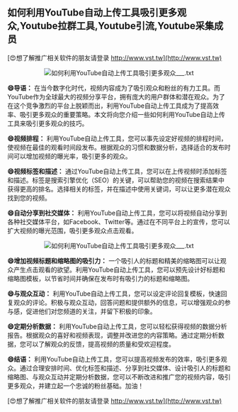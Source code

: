 ## **如何利用YouTube自动上传工具吸引更多观众,Youtube拉群工具,Youtube引流,Youtube采集成员**

[😍想了解推广相关软件的朋友请登录 http://www.vst.tw](http://www.vst.tw)

 <center><img src="https://vst.tw/MP4/tuiguang/png/7.png" alt="如何利用YouTube自动上传工具吸引更多观众___.txt"></center>

**😄导语：**
在当今数字化时代，视频内容成为了吸引观众和粉丝的有力工具。而YouTube作为全球最大的视频分享平台，拥有庞大的用户群体和潜在观众。为了在这个竞争激烈的平台上脱颖而出，利用YouTube自动上传工具成为了提高效率、吸引更多观众的重要策略。本文将向您介绍一些如何利用YouTube自动上传工具来吸引更多观众的技巧。

**😄视频排程：**
利用YouTube自动上传工具，您可以事先设定好视频的排程时间，使视频在最佳的观看时间段发布。根据观众的习惯和数据分析，选择适合的发布时间可以增加视频的曝光率，吸引更多的观众。

**😄视频标签和描述：**
通过YouTube自动上传工具，您可以在上传视频时添加标签和描述。标签是搜索引擎优化（SEO）的关键，可以帮助您的视频在搜索结果中获得更高的排名。选择相关的标签，并在描述中使用关键词，可以让更多潜在观众找到您的视频。

**😄自动分享到社交媒体：**
利用YouTube自动上传工具，您可以将视频自动分享到各种社交媒体平台，如Facebook、Twitter等。通过在不同平台上的宣传，您可以扩大视频的曝光范围，吸引更多观众点击观看。

 <center><img src="https://vst.tw/MP4/tuiguang/png/6.png" alt="如何利用YouTube自动上传工具吸引更多观众___.txt"></center>

**😄增加视频标题和缩略图的吸引力：**
一个吸引人的标题和精美的缩略图可以让观众产生点击观看的欲望。利用YouTube自动上传工具，您可以预先设计好标题和缩略图模板，以节省时间并确保在发布时有吸引力的标题和缩略图。

**😄与观众互动：**
利用YouTube自动上传工具，您可以设定评论回复模板，快速回复观众的评论。积极与观众互动，回答问题和提供额外的信息，可以增强观众的参与感，促进他们对您频道的关注，并留下积极的印象。

**😄定期分析数据：**
利用YouTube自动上传工具，您可以轻松获得视频的数据分析报告。根据观众的喜好和视频表现，调整并改进您的内容策略。通过定期分析数据，您可以了解观众的反馈，提高视频的质量和受欢迎程度。

**😄结语：**
利用YouTube自动上传工具，您可以提高视频发布的效率，吸引更多观众。通过合理安排时间、优化标签和描述、分享到社交媒体、设计吸引人的标题和缩略图、与观众互动并定期分析数据，您可以不断改进和推广您的视频内容，吸引更多观众，并建立起一个忠诚的粉丝基础。加油！

[😍想了解推广相关软件的朋友请登录 http://www.vst.tw](http://www.vst.tw)



